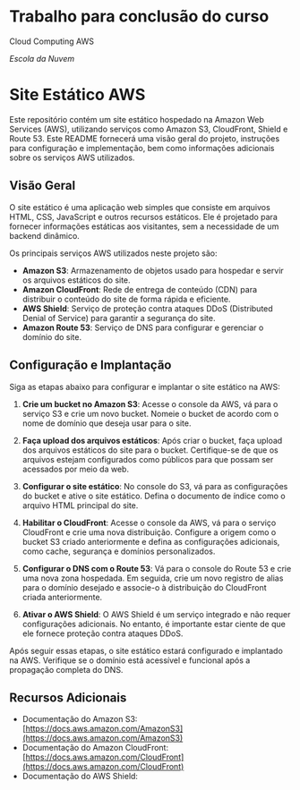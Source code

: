 # Trabalho para conclusão do curso

Cloud Computing AWS

*Escola da Nuvem*

# Site Estático AWS

Este repositório contém um site estático hospedado na Amazon Web Services (AWS), utilizando serviços como Amazon S3, CloudFront, Shield e Route 53. Este README fornecerá uma visão geral do projeto, instruções para configuração e implementação, bem como informações adicionais sobre os serviços AWS utilizados.

## Visão Geral

O site estático é uma aplicação web simples que consiste em arquivos HTML, CSS, JavaScript e outros recursos estáticos. Ele é projetado para fornecer informações estáticas aos visitantes, sem a necessidade de um backend dinâmico.

Os principais serviços AWS utilizados neste projeto são:

- **Amazon S3**: Armazenamento de objetos usado para hospedar e servir os arquivos estáticos do site.
- **Amazon CloudFront**: Rede de entrega de conteúdo (CDN) para distribuir o conteúdo do site de forma rápida e eficiente.
- **AWS Shield**: Serviço de proteção contra ataques DDoS (Distributed Denial of Service) para garantir a segurança do site.
- **Amazon Route 53**: Serviço de DNS para configurar e gerenciar o domínio do site.

## Configuração e Implantação

Siga as etapas abaixo para configurar e implantar o site estático na AWS:

1. **Crie um bucket no Amazon S3**: Acesse o console da AWS, vá para o serviço S3 e crie um novo bucket. Nomeie o bucket de acordo com o nome de domínio que deseja usar para o site.

2. **Faça upload dos arquivos estáticos**: Após criar o bucket, faça upload dos arquivos estáticos do site para o bucket. Certifique-se de que os arquivos estejam configurados como públicos para que possam ser acessados por meio da web.

3. **Configurar o site estático**: No console do S3, vá para as configurações do bucket e ative o site estático. Defina o documento de índice como o arquivo HTML principal do site.

4. **Habilitar o CloudFront**: Acesse o console da AWS, vá para o serviço CloudFront e crie uma nova distribuição. Configure a origem como o bucket S3 criado anteriormente e defina as configurações adicionais, como cache, segurança e domínios personalizados.

5. **Configurar o DNS com o Route 53**: Vá para o console do Route 53 e crie uma nova zona hospedada. Em seguida, crie um novo registro de alias para o domínio desejado e associe-o à distribuição do CloudFront criada anteriormente.

6. **Ativar o AWS Shield**: O AWS Shield é um serviço integrado e não requer configurações adicionais. No entanto, é importante estar ciente de que ele fornece proteção contra ataques DDoS.

Após seguir essas etapas, o site estático estará configurado e implantado na AWS. Verifique se o domínio está acessível e funcional após a propagação completa do DNS.

## Recursos Adicionais

- Documentação do Amazon S3: [https://docs.aws.amazon.com/AmazonS3](https://docs.aws.amazon.com/AmazonS3)
- Documentação do Amazon CloudFront: [https://docs.aws.amazon.com/CloudFront](https://docs.aws.amazon.com/CloudFront)
- Documentação do AWS Shield:
